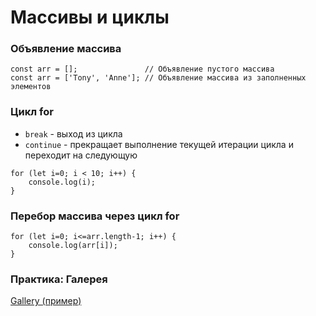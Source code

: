 # Массивы и циклы

<!-- xxxxxxxxxxxxxxxxxxxxxxxxxxxxxxxxxxxxxxxxxxxxxxxxxxxxxxx -->
### Объявление массива
<!-- xxxxxxxxxxxxxxxxxxxxxxxxxxxxxxxxxxxxxxxxxxxxxxxxxxxxxxx -->
```js:no-line-numbers
const arr = [];               // Объявление пустого массива
const arr = ['Tony', 'Anne']; // Объявление массива из заполненных элементов
```

<!-- xxxxxxxxxxxxxxxxxxxxxxxxxxxxxxxxxxxxxxxxxxxxxxxxxxxxxxx -->
### Цикл for
<!-- xxxxxxxxxxxxxxxxxxxxxxxxxxxxxxxxxxxxxxxxxxxxxxxxxxxxxxx -->
- `break` - выход из цикла
- `continue` - прекращает выполнение текущей итерации цикла и переходит на следующую


```js:no-line-numbers
for (let i=0; i < 10; i++) {  
    console.log(i); 
}
```

<!-- xxxxxxxxxxxxxxxxxxxxxxxxxxxxxxxxxxxxxxxxxxxxxxxxxxxxxxx -->
### Перебор массива через цикл for
<!-- xxxxxxxxxxxxxxxxxxxxxxxxxxxxxxxxxxxxxxxxxxxxxxxxxxxxxxx -->
```js:no-line-numbers
for (let i=0; i<=arr.length-1; i++) {
	console.log(arr[i]);
}
```

<!-- xxxxxxxxxxxxxxxxxxxxxxxxxxxxxxxxxxxxxxxxxxxxxxxxxxxxxxx -->
### Практика: Галерея
<!-- xxxxxxxxxxxxxxxxxxxxxxxxxxxxxxxxxxxxxxxxxxxxxxxxxxxxxxx -->
[Gallery (пример)](https://codepen.io/Sergeenkov/pen/VdxQOj)
